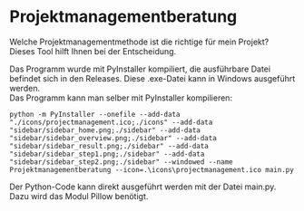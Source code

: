 # Projektmanagementberatung

Welche Projektmanagementmethode ist die richtige für mein Projekt?<br/>
Dieses Tool hilft Ihnen bei der Entscheidung.

Das Programm wurde mit PyInstaller kompiliert, die ausführbare Datei befindet sich in den Releases. Diese .exe-Datei kann in Windows ausgeführt werden.<br/>
Das Programm kann man selber mit PyInstaller kompilieren: 
```
python -m PyInstaller --onefile --add-data "./icons/projectmanagement.ico;./icons" --add-data "sidebar/sidebar_home.png;./sidebar" --add-data "sidebar/sidebar_overview.png;./sidebar" --add-data "sidebar/sidebar_result.png;./sidebar" --add-data "sidebar/sidebar_step1.png;./sidebar" --add-data "sidebar/sidebar_step2.png;./sidebar" --windowed --name Projektmanagementberatung --icon=.\icons\projectmanagement.ico main.py
```

Der Python-Code kann  direkt ausgeführt werden mit der Datei main.py.
Dazu  wird das Modul Pillow benötigt.
